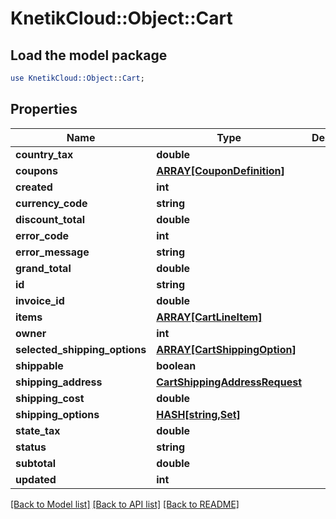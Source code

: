 # KnetikCloud::Object::Cart

## Load the model package
```perl
use KnetikCloud::Object::Cart;
```

## Properties
Name | Type | Description | Notes
------------ | ------------- | ------------- | -------------
**country_tax** | **double** |  | [optional] 
**coupons** | [**ARRAY[CouponDefinition]**](CouponDefinition.md) |  | [optional] 
**created** | **int** |  | [optional] 
**currency_code** | **string** |  | [optional] 
**discount_total** | **double** |  | [optional] 
**error_code** | **int** |  | [optional] 
**error_message** | **string** |  | [optional] 
**grand_total** | **double** |  | [optional] 
**id** | **string** |  | [optional] 
**invoice_id** | **double** |  | [optional] 
**items** | [**ARRAY[CartLineItem]**](CartLineItem.md) |  | [optional] 
**owner** | **int** |  | [optional] 
**selected_shipping_options** | [**ARRAY[CartShippingOption]**](CartShippingOption.md) |  | [optional] 
**shippable** | **boolean** |  | [optional] 
**shipping_address** | [**CartShippingAddressRequest**](CartShippingAddressRequest.md) |  | [optional] 
**shipping_cost** | **double** |  | [optional] 
**shipping_options** | [**HASH[string,Set]**](Set.md) |  | [optional] 
**state_tax** | **double** |  | [optional] 
**status** | **string** |  | [optional] 
**subtotal** | **double** |  | [optional] 
**updated** | **int** |  | [optional] 

[[Back to Model list]](../README.md#documentation-for-models) [[Back to API list]](../README.md#documentation-for-api-endpoints) [[Back to README]](../README.md)


